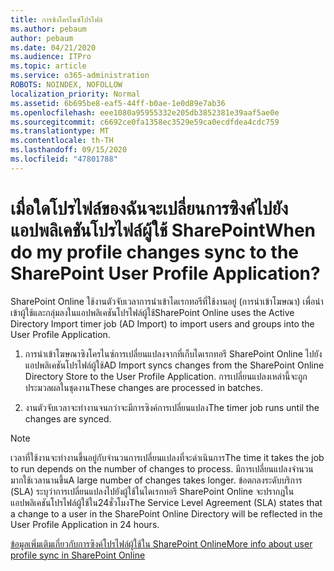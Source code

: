 ```yaml
---
title: การซิงโครไนซ์โปรไฟล์
ms.author: pebaum
author: pebaum
ms.date: 04/21/2020
ms.audience: ITPro
ms.topic: article
ms.service: o365-administration
ROBOTS: NOINDEX, NOFOLLOW
localization_priority: Normal
ms.assetid: 6b695be8-eaf5-44ff-b0ae-1e0d89e7ab36
ms.openlocfilehash: eee1080a95955332e205db3852381e39aaf5ae0e
ms.sourcegitcommit: c6692ce0fa1358ec3529e59ca0ecdfdea4cdc759
ms.translationtype: MT
ms.contentlocale: th-TH
ms.lasthandoff: 09/15/2020
ms.locfileid: "47801788"
---
```

# <a name="when-do-my-profile-changes-sync-to-the-sharepoint-user-profile-application"></a><span data-ttu-id="df788-102">เมื่อใดโปรไฟล์ของฉันจะเปลี่ยนการซิงค์ไปยังแอปพลิเคชันโปรไฟล์ผู้ใช้ SharePoint</span><span class="sxs-lookup"><span data-stu-id="df788-102">When do my profile changes sync to the SharePoint User Profile Application?</span></span>

<span data-ttu-id="df788-103">SharePoint Online ใช้งานตัวจับเวลาการนำเข้าไดเรกทอรีที่ใช้งานอยู่ (การนำเข้าโฆษณา) เพื่อนำเข้าผู้ใช้และกลุ่มลงในแอปพลิเคชันโปรไฟล์ผู้ใช้</span><span class="sxs-lookup"><span data-stu-id="df788-103">SharePoint Online uses the Active Directory Import timer job (AD Import) to import users and groups into the User Profile Application.</span></span> 
  
1. <span data-ttu-id="df788-104">การนำเข้าโฆษณาซิงโครไนซ์การเปลี่ยนแปลงจากที่เก็บไดเรกทอรี SharePoint Online ไปยังแอปพลิเคชันโปรไฟล์ผู้ใช้</span><span class="sxs-lookup"><span data-stu-id="df788-104">AD Import syncs changes from the SharePoint Online Directory Store to the User Profile Application.</span></span> <span data-ttu-id="df788-105">การเปลี่ยนแปลงเหล่านี้จะถูกประมวลผลในชุดงาน</span><span class="sxs-lookup"><span data-stu-id="df788-105">These changes are processed in batches.</span></span>
    
2. <span data-ttu-id="df788-106">งานตัวจับเวลาจะทำงานจนกว่าจะมีการซิงค์การเปลี่ยนแปลง</span><span class="sxs-lookup"><span data-stu-id="df788-106">The timer job runs until the changes are synced.</span></span>
    
> [!NOTE]
> <span data-ttu-id="df788-107">เวลาที่ใช้งานจะทำงานขึ้นอยู่กับจำนวนการเปลี่ยนแปลงที่จะดำเนินการ</span><span class="sxs-lookup"><span data-stu-id="df788-107">The time it takes the job to run depends on the number of changes to process.</span></span> <span data-ttu-id="df788-108">มีการเปลี่ยนแปลงจำนวนมากใช้เวลานานขึ้น</span><span class="sxs-lookup"><span data-stu-id="df788-108">A large number of changes takes longer.</span></span> <span data-ttu-id="df788-109">ข้อตกลงระดับบริการ (SLA) ระบุว่าการเปลี่ยนแปลงไปยังผู้ใช้ในไดเรกทอรี SharePoint Online จะปรากฏในแอปพลิเคชันโปรไฟล์ผู้ใช้ใน24ชั่วโมง</span><span class="sxs-lookup"><span data-stu-id="df788-109">The Service Level Agreement (SLA) states that a change to a user in the SharePoint Online Directory will be reflected in the User Profile Application in 24 hours.</span></span> 
  
[<span data-ttu-id="df788-110">ข้อมูลเพิ่มเติมเกี่ยวกับการซิงค์โปรไฟล์ผู้ใช้ใน SharePoint Online</span><span class="sxs-lookup"><span data-stu-id="df788-110">More info about user profile sync in SharePoint Online</span></span>](https://go.microsoft.com/fwlink/?linkid=875671)
  

